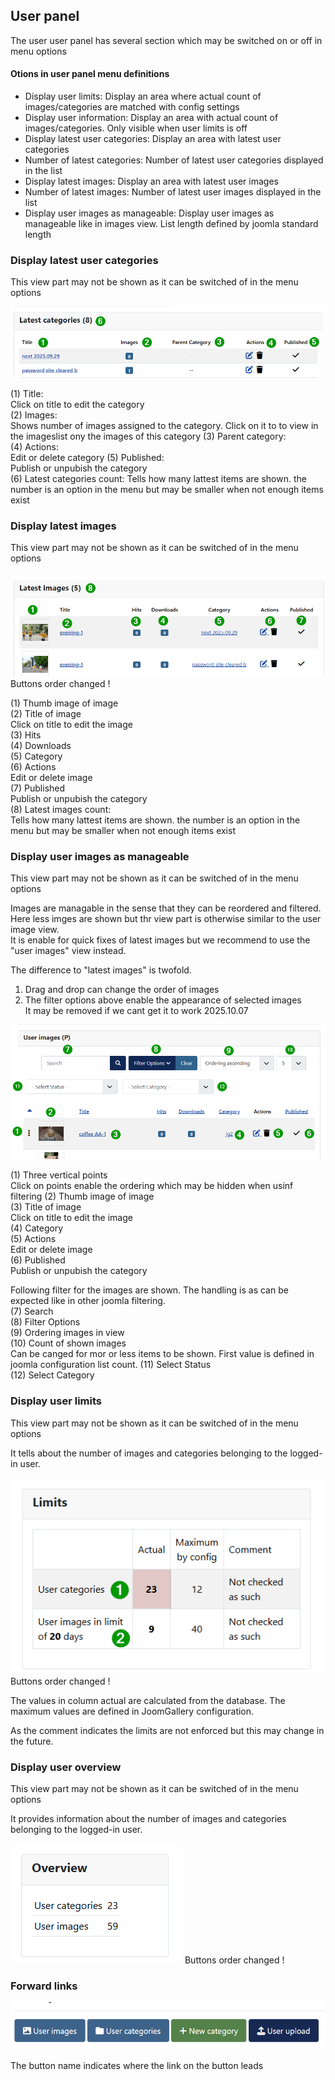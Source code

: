## User panel

The user user panel has several section which may be switched on or off in menu options   

#### Otions in user panel menu definitions

* Display user limits: Display an area where actual count of images/categories are matched with config settings
* Display user information: Display an area with actual count of images/categories. Only visible when user limits is off
* Display latest user categories: Display an area with latest user categories
* Number of latest categories: Number of latest user categories displayed in the list
* Display latest images: Display an area with latest user images 
* Number of latest images:  Number of latest user images displayed in the list
* Display user images as manageable: Display user images as manageable like in images view. List length defined by joomla standard length

###  Display latest user categories

This view part may not be shown as it can be switched of in the menu options

![User panel(part XXX )](https://github.com/ThomasFinnern/JoomGallery_fith_dev/blob/main/.jg_dev_doc/jg_4x/images/site.UserUpload/userPanel.Latest.Categories.en.png?raw=true  "")

(1) Title:  
	Click on title to edit the category  
(2) Images:  
	Shows number of images assigned to the category. Click on it to to view in the imageslist ony the images of this category 
(3) Parent category:  
(4) Actions:    
    Edit or delete category
(5) Published:  
    Publish or unpubish the category	
(6) Latest categories count:
   Tells how many lattest items are shown. the number is an option in the menu but may be smaller when not enough items exist


###  Display latest images

This view part may not be shown as it can be switched of in the menu options

![User panel(complete)](https://github.com/ThomasFinnern/JoomGallery_fith_dev/blob/main/.jg_dev_doc/jg_4x/images/site.UserUpload/userPanel.Latest.Images.en.png?raw=true  "")
Buttons order changed !

(1) Thumb image of image  
(2) Title of image  
   Click on title to edit the image  
(3) Hits  
(4) Downloads  
(5) Category  
(6) Actions  
    Edit or delete image  
(7) Published  
    Publish or unpubish the category	
(8) Latest images count:  
   Tells how many lattest items are shown. the number is an option in the menu but may be smaller when not enough items exist


###  Display user images as manageable

This view part may not be shown as it can be switched of in the menu options

Images are managable in the sense that they can be reordered and filtered.
Here less imges are shown but thr view part is otherwise similar to the user image view.  
It is enable for quick fixes of latest images but we recommend to use the "user images" view instead.

The difference to "latest images" is twofold.
1) Drag and drop can change the order of images
2) The filter options above enable the appearance of selected images  
   It may be removed if we cant get it to work 2025.10.07

![User panel(complete)](https://github.com/ThomasFinnern/JoomGallery_fith_dev/blob/main/.jg_dev_doc/jg_4x/images/site.UserUpload/userPanel.ManagedImages.en.png?raw=true  "")

(1) Three vertical points  
Click on points enable the ordering which may be hidden when usinf filtering
(2) Thumb image of image  
(3) Title of image  
   Click on title to edit the image  
(4) Category  
(5) Actions  
    Edit or delete image  
(6) Published  
    Publish or unpubish the category	

Following filter for the images are shown. The handling is as can be expected like in other joomla filtering.  
(7) Search  
(8) Filter Options  
(9) Ordering images in view  
(10) Count of shown images  
    Can be canged for mor or less items to be shown. First value is defined in joomla configuration list count.
(11) Select Status  
(12) Select Category  





###  Display user limits

This view part may not be shown as it can be switched of in the menu options

It tells about the number of images and categories belonging to the logged-in user.

![User panel(complete)](https://github.com/ThomasFinnern/JoomGallery_fith_dev/blob/main/.jg_dev_doc/jg_4x/images/site.UserUpload/upload.UserLimits.en.png?raw=true  "")
Buttons order changed !

The values in column actual are calculated from the database. The maximum values are defined in JoomGallery configuration.

As the comment indicates the limits are not enforced but this may change in the future.

###  Display user overview

This view part may not be shown as it can be switched of in the menu options

It provides information about the number of images and categories belonging to the logged-in user.

![User panel(complete)](https://github.com/ThomasFinnern/JoomGallery_fith_dev/blob/main/.jg_dev_doc/jg_4x/images/site.UserUpload/upload.userOverview.en.png?raw=true  "")
Buttons order changed !

### Forward links

![User panel links](https://github.com/ThomasFinnern/JoomGallery_fith_dev/blob/main/.jg_dev_doc/jg_4x/images/site.UserUpload/userPanel.forwardLinks.en.png?raw=true  "")

The button name indicates where the link on the button leads

